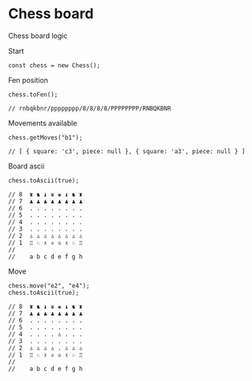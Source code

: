 # Chess board

Chess board logic

Start
```
const chess = new Chess();
```
Fen position
```
chess.toFen();

// rnbqkbnr/pppppppp/8/8/8/8/PPPPPPPP/RNBQKBNR
```

Movements available
```
chess.getMoves("b1");

// [ { square: 'c3', piece: null }, { square: 'a3', piece: null } ]
```

Board ascii
```
chess.toAscii(true);

// 8  ♜ ♞ ♝ ♛ ♚ ♝ ♞ ♜
// 7  ♟ ♟ ♟ ♟ ♟ ♟ ♟ ♟
// 6  . . . . . . . .
// 5  . . . . . . . .
// 4  . . . . . . . .
// 3  . . . . . . . .
// 2  ♙ ♙ ♙ ♙ ♙ ♙ ♙ ♙
// 1  ♖ ♘ ♗ ♕ ♔ ♗ ♘ ♖
//
//    a b c d e f g h
```

Move
```
chess.move("e2", "e4");
chess.toAscii(true);

// 8  ♜ ♞ ♝ ♛ ♚ ♝ ♞ ♜
// 7  ♟ ♟ ♟ ♟ ♟ ♟ ♟ ♟
// 6  . . . . . . . .
// 5  . . . . . . . .
// 4  . . . . ♙ . . .
// 3  . . . . . . . .
// 2  ♙ ♙ ♙ ♙ . ♙ ♙ ♙
// 1  ♖ ♘ ♗ ♕ ♔ ♗ ♘ ♖
//
//    a b c d e f g h
```
